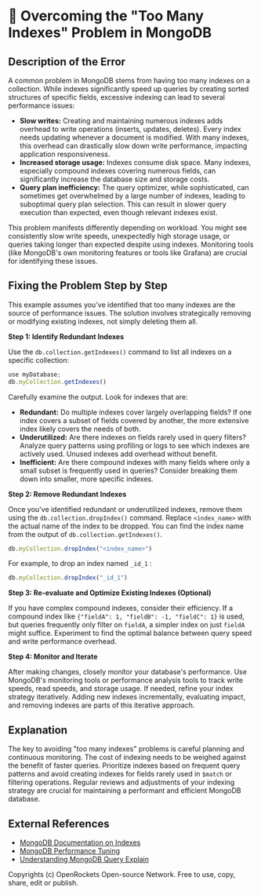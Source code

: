 # 🐞 Overcoming the "Too Many Indexes" Problem in MongoDB


## Description of the Error

A common problem in MongoDB stems from having too many indexes on a collection. While indexes significantly speed up queries by creating sorted structures of specific fields, excessive indexing can lead to several performance issues:

* **Slow writes:**  Creating and maintaining numerous indexes adds overhead to write operations (inserts, updates, deletes).  Every index needs updating whenever a document is modified.  With many indexes, this overhead can drastically slow down write performance, impacting application responsiveness.
* **Increased storage usage:** Indexes consume disk space.  Many indexes, especially compound indexes covering numerous fields, can significantly increase the database size and storage costs.
* **Query plan inefficiency:**  The query optimizer, while sophisticated, can sometimes get overwhelmed by a large number of indexes, leading to suboptimal query plan selection.  This can result in slower query execution than expected, even though relevant indexes exist.

This problem manifests differently depending on workload.  You might see consistently slow write speeds, unexpectedly high storage usage, or queries taking longer than expected despite using indexes.  Monitoring tools (like MongoDB's own monitoring features or tools like Grafana) are crucial for identifying these issues.

## Fixing the Problem Step by Step

This example assumes you've identified that too many indexes are the source of performance issues.  The solution involves strategically removing or modifying existing indexes, not simply deleting them all.

**Step 1: Identify Redundant Indexes**

Use the `db.collection.getIndexes()` command to list all indexes on a specific collection:

```javascript
use myDatabase;
db.myCollection.getIndexes()
```

Carefully examine the output.  Look for indexes that are:

* **Redundant:**  Do multiple indexes cover largely overlapping fields? If one index covers a subset of fields covered by another, the more extensive index likely covers the needs of both.
* **Underutilized:**  Are there indexes on fields rarely used in query filters? Analyze query patterns using profiling or logs to see which indexes are actively used.  Unused indexes add overhead without benefit.
* **Inefficient:**  Are there compound indexes with many fields where only a small subset is frequently used in queries?  Consider breaking them down into smaller, more specific indexes.


**Step 2: Remove Redundant Indexes**

Once you've identified redundant or underutilized indexes, remove them using the `db.collection.dropIndex()` command.  Replace `<index_name>` with the actual name of the index to be dropped. You can find the index name from the output of `db.collection.getIndexes()`.

```javascript
db.myCollection.dropIndex("<index_name>")
```

For example, to drop an index named `_id_1` :

```javascript
db.myCollection.dropIndex("_id_1")
```

**Step 3: Re-evaluate and Optimize Existing Indexes (Optional)**

If you have complex compound indexes, consider their efficiency. If a compound index like `{"fieldA": 1, "fieldB": -1, "fieldC": 1}` is used, but queries frequently only filter on `fieldA`, a simpler index on just `fieldA` might suffice.  Experiment to find the optimal balance between query speed and write performance overhead.

**Step 4: Monitor and Iterate**

After making changes, closely monitor your database's performance. Use MongoDB's monitoring tools or performance analysis tools to track write speeds, read speeds, and storage usage.  If needed, refine your index strategy iteratively.  Adding new indexes incrementally, evaluating impact, and removing indexes are parts of this iterative approach.



## Explanation

The key to avoiding "too many indexes" problems is careful planning and continuous monitoring.  The cost of indexing needs to be weighed against the benefit of faster queries.  Prioritize indexes based on frequent query patterns and avoid creating indexes for fields rarely used in `$match` or filtering operations.  Regular reviews and adjustments of your indexing strategy are crucial for maintaining a performant and efficient MongoDB database.


## External References

* [MongoDB Documentation on Indexes](https://www.mongodb.com/docs/manual/indexes/)
* [MongoDB Performance Tuning](https://www.mongodb.com/docs/manual/tutorial/manage-performance/)
* [Understanding MongoDB Query Explain](https://www.mongodb.com/docs/manual/reference/method/db.collection.explain/)


Copyrights (c) OpenRockets Open-source Network. Free to use, copy, share, edit or publish.

